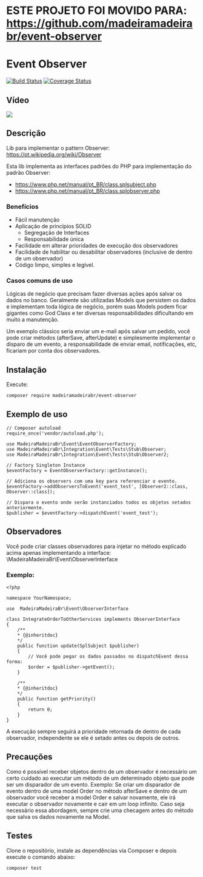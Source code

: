 # ESTE PROJETO FOI MOVIDO PARA: https://github.com/madeiramadeirabr/event-observer

# Event Observer

[![Build Status](https://travis-ci.org/rorteg/event-observer.svg?branch=master)](https://travis-ci.org/rorteg/event-observer) [![Coverage Status](https://coveralls.io/repos/github/rorteg/event-observer/badge.svg?branch=master)](https://coveralls.io/github/rorteg/event-observer?branch=master)

## Vídeo
[![](http://img.youtube.com/vi/BYww6WLgKIM/0.jpg)](http://www.youtube.com/watch?v=BYww6WLgKIM "")

## Descrição
Lib para implementar o pattern Observer: https://pt.wikipedia.org/wiki/Observer

Esta lib implementa as interfaces padrões do PHP para implementação do padrão Observer:

 - https://www.php.net/manual/pt_BR/class.splsubject.php
 - https://www.php.net/manual/pt_BR/class.splobserver.php

### Benefícios

 - Fácil manutenção
 - Aplicação de princípios SOLID
   - Segregação de Interfaces
   - Responsabilidade única
 - Facilidade em alterar prioridades de execução dos observadores
 - Facilidade de habilitar ou desabilitar observadores (inclusive de dentro de um observador)
 - Código limpo, simples e legível.

### Casos comuns de uso
Lógicas de negócio que precisam fazer diversas ações após salvar os dados no banco. Geralmente são utilizadas Models que persistem os dados e implementam toda lógica de negócio, porém suas Models podem ficar gigantes como God Class e ter diversas responsabilidades dificultando em muito a manutenção. 

Um exemplo clássico seria enviar um e-mail após salvar um pedido, você pode criar métodos (afterSave, afterUpdate) e simplesmente implementar o disparo de um evento, a responsabilidade de enviar email, notificações, etc, ficariam por conta dos observadores.

## Instalação
    
Execute:
```
composer require madeiramadeirabr/event-observer
```

## Exemplo de uso



```
// Composer autoload
require_once('vendor/autoload.php');

use MadeiraMadeiraBr\Event\EventObserverFactory;
use MadeiraMadeiraBr\Integration\Event\Tests\Stub\Observer;
use MadeiraMadeiraBr\Integration\Event\Tests\Stub\Observer2;

// Factory Singleton Instance
$eventFactory = EventObserverFactory::getInstance();

// Adiciona os observers com uma key para referenciar o evento.
$eventFactory->addObserversToEvent('event_test', [Observer2::class, Observer::class]);

// Dispara o evento onde serão instanciados todos os objetos setados anteriormente.
$publisher = $eventFactory->dispatchEvent('event_test');
```

## Observadores

Você pode criar classes observadores para injetar no método explicado acima apenas implementando a interface: \MadeiraMadeiraBr\Event\ObserverInterface

### Exemplo:
```
<?php 

namespace YourNamespace;

use  MadeiraMadeiraBr\Event\ObserverInterface

class IntegrateOrderToOtherServices implements ObserverInterface
{
    /**
    * {@inheritdoc}
    */
    public function update(SplSubject $publisher)
    {
        // Você pode pegar os dados passados no dispatchEvent dessa forma:
        $order = $publisher->getEvent();
    }

    /**
    * {@inheritdoc}
    */
    public function getPriority()
    {
        return 0;
    }
}

```

A execução sempre seguirá a prioridade retornada de dentro de cada observador, independente se ele é setado antes ou depois de outros.


## Precauções
Como é possível receber objetos dentro de um observador é necessário um certo cuidado ao executar um método de um determinado objeto que pode ser um disparador de um evento.
Exemplo: Se criar um disparador de evento dentro de uma model Order no método afterSave e dentro de um observador você receber a model Order e salvar novamente, ele irá executar o observador novamente e cair em um loop infinito. Caso seja necessário essa abordagem, sempre crie uma checagem antes do método que salva os dados novamente na Model.


## Testes
Clone o repositório, instale as dependências via Composer e depois execute o comando abaixo:
```
composer test
```
